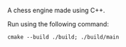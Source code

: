 A chess engine made using C++.

Run using the following command:
```
cmake --build ./build; ./build/main
```
